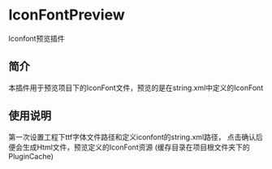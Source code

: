 # IconFontPreview
Iconfont预览插件

## 简介
本插件用于预览项目下的IconFont文件，预览的是在string.xml中定义的IconFont

## 使用说明
第一次设置工程下ttf字体文件路径和定义iconfont的string.xml路径， 点击确认后便会生成Html文件，预览定义的IconFont资源
(缓存目录在项目根文件夹下的PluginCache)

